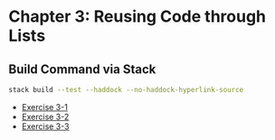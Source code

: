 # Chapter 3: Reusing Code through Lists

## Build Command via Stack

```bash
stack build --test --haddock --no-haddock-hyperlink-source
```

* [Exercise 3-1](./src/Chapter03/ParamPoly.hs#25)
* [Exercise 3-2](./src/Chapter03/ParamPoly.hs#101)
* [Exercise 3-3](./src/Chapter03/ParamPoly.hs#162)
